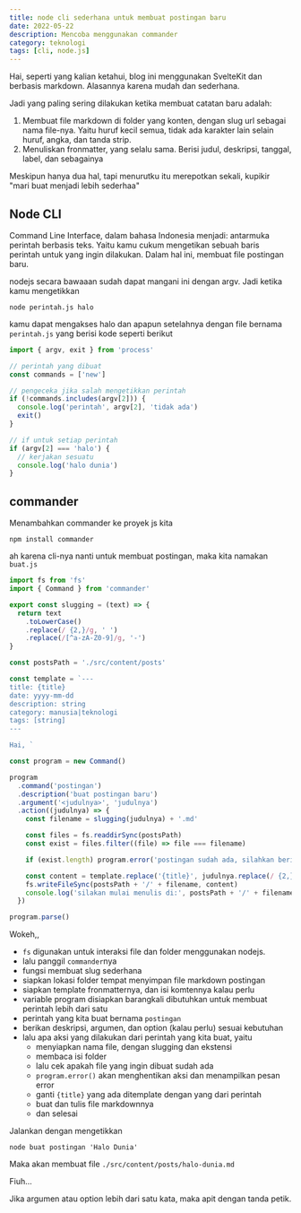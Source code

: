```yaml
---
title: node cli sederhana untuk membuat postingan baru
date: 2022-05-22
description: Mencoba menggunakan commander
category: teknologi
tags: [cli, node.js]
---
```


Hai, seperti yang kalian ketahui, blog ini menggunakan SvelteKit dan berbasis markdown. Alasannya karena mudah dan sederhana.

Jadi yang paling sering dilakukan ketika membuat catatan baru adalah:

1. Membuat file markdown di folder yang konten, dengan slug url sebagai nama file-nya. Yaitu huruf kecil semua, tidak ada karakter lain selain huruf, angka, dan tanda strip.
2. Menuliskan fronmatter, yang selalu sama. Berisi judul, deskripsi, tanggal, label, dan sebagainya

Meskipun hanya dua hal, tapi menurutku itu merepotkan sekali, kupikir "mari buat menjadi lebih sederhaa"

## Node CLI

Command Line Interface, dalam bahasa Indonesia menjadi: antarmuka perintah berbasis teks. Yaitu kamu cukum mengetikan sebuah baris perintah untuk yang ingin dilakukan. Dalam hal ini, membuat file postingan baru.

nodejs secara bawaaan sudah dapat mangani ini dengan argv. Jadi ketika kamu mengetikkan

```shell
node perintah.js halo
```

kamu dapat mengakses halo dan apapun setelahnya dengan file bernama `perintah.js` yang berisi kode seperti berikut

```js
import { argv, exit } from 'process'

// perintah yang dibuat
const commands = ['new']

// pengeceka jika salah mengetikkan perintah
if (!commands.includes(argv[2])) {
  console.log('perintah', argv[2], 'tidak ada')
  exit()
}

// if untuk setiap perintah
if (argv[2] === 'halo') {
  // kerjakan sesuatu
  console.log('halo dunia')
}
```

## commander

Menambahkan commander ke proyek js kita

```shell
npm install commander
```

ah karena cli-nya nanti untuk membuat postingan, maka kita namakan `buat.js`

```js
import fs from 'fs'
import { Command } from 'commander'

export const slugging = (text) => {
  return text
    .toLowerCase()
    .replace(/ {2,}/g, ' ')
    .replace(/[^a-zA-Z0-9]/g, '-')
}

const postsPath = './src/content/posts'

const template = `---
title: {title}
date: yyyy-mm-dd
description: string
category: manusia|teknologi
tags: [string]
---

Hai, `

const program = new Command()

program
  .command('postingan')
  .description('buat postingan baru')
  .argument('<judulnya>', 'judulnya')
  .action((judulnya) => {
    const filename = slugging(judulnya) + '.md'

    const files = fs.readdirSync(postsPath)
    const exist = files.filter((file) => file === filename)

    if (exist.length) program.error('postingan sudah ada, silahkan beri judul yang berbeda')

    const content = template.replace('{title}', judulnya.replace(/ {2,}/g, ' '))
    fs.writeFileSync(postsPath + '/' + filename, content)
    console.log('silakan mulai menulis di:', postsPath + '/' + filename)
  })

program.parse()
```

Wokeh,,

- `fs` digunakan untuk interaksi file dan folder menggunakan nodejs.
- lalu panggil `commander`nya
- fungsi membuat slug sederhana
- siapkan lokasi folder tempat menyimpan file markdown postingan
- siapkan template fronmatternya, dan isi komtennya kalau perlu
- variable program disiapkan barangkali dibutuhkan untuk membuat perintah lebih dari satu
- perintah yang kita buat bernama `postingan`
- berikan deskripsi, argumen, dan option (kalau perlu) sesuai kebutuhan
- lalu apa aksi yang dilakukan dari perintah yang kita buat, yaitu
  - menyiapkan nama file, dengan slugging dan ekstensi
  - membaca isi folder
  - lalu cek apakah file yang ingin dibuat sudah ada
  - `program.error()` akan menghentikan aksi dan menampilkan pesan error
  - ganti `{title}` yang ada ditemplate dengan yang dari perintah
  - buat dan tulis file markdownnya
  - dan selesai

Jalankan dengan mengetikkan

```shell
node buat postingan 'Halo Dunia'
```

Maka akan membuat file `./src/content/posts/halo-dunia.md`

Fiuh...

Jika argumen atau option lebih dari satu kata, maka apit dengan tanda petik.
